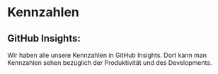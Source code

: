 # Kennzahlen

## GitHub Insights:

Wir haben alle unsere Kennzahlen in GitHub Insights. Dort kann man Kennzahlen sehen bezüglich der Produktivität und des Developments.
